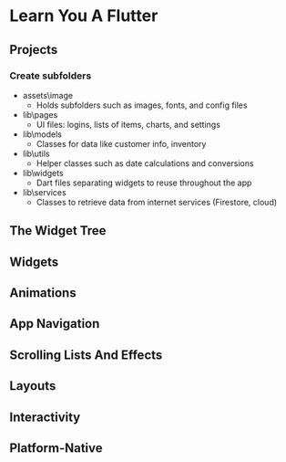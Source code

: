 # Learn You A Flutter

## Projects

### Create subfolders
* assets\image
  * Holds subfolders such as images, fonts, and config files
* lib\pages
  * UI files: logins, lists of items, charts, and settings
* lib\models
  * Classes for data like customer info, inventory
* lib\utils
  * Helper classes such as date calculations and conversions
* lib\widgets
  * Dart files separating widgets to reuse throughout the app
* lib\services
  * Classes to retrieve data from internet services (Firestore, cloud)

## The Widget Tree
## Widgets
## Animations
## App Navigation
## Scrolling Lists And Effects
## Layouts
## Interactivity
## Platform-Native

